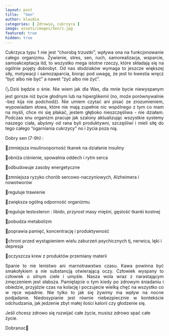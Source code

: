 ```yaml
---
layout: post
title:  "Sen"
author: klaudia
categories: [ Zdrowie, cukrzyca ]
image: assets/images/Sen/1.jpg
featured: true
hidden: true
---
```


<p style='text-align: justify;'> 
Cukrzyca typu 1 nie jest “chorobą trzustki”, wpływa ona na funkcjonowanie całego organizmu. Żywienie, stres, sen, ruch, samorealizacja, wsparcie, samoakceptacja itd, to wszystko mega istotne rzeczy, które składają się na ogólnie pojęty dobrobyt. Od nas słodziaków wymaga to jeszcze większej siły, motywacji i samozaparcia, biorąc pod uwagę, że jest to kwestia wręcz “być albo nie być” a nawet “żyć albo nie żyć”.
</p>
<p style='text-align: justify;'>
🌜Dziś będzie o śnie. Nie wiem jak dla Was, dla mnie bycie niewyspanym jest gorsze niż bycie głodnym lub na hiperglikemii (no, może porównywalnie -bez kija nie podchodź). Nie umiem czytać ani pisać ze zrozumieniem, wypowiadam słowa, które nie mają zupełnie nic wspólnego z tym co mam na myśli, chce mi się płakać, jestem głęboko nieszczęśliwa - nie działam. Podczas snu organizm pracuje jak szalony aktualizując wszystkie systemy naszego ciała, abyśmy od rana byli produktywni, szczęśliwi i mieli siłę do tego całego “ogarniania cukrzycy” no i życia poza nią. 
</p>
Dobry sen (7-9h) :

🔹zmniejsza insulinooporność tkanek na działanie insuliny

🔹obniża ciśnienie, spowalnia oddech i rytm serca

🔹odbudowuje zasoby energetyczne

🔹zmniejsza ryzyko chorób sercowo-naczyniowych, Alzheimera i nowotworów

🔹reguluje trawienie 

🔹zwiększa ogólną odporność organizmu

🔹reguluje testosteron : libido, przyrost masy mięśni, gęstość tkanki kostnej

🔹pobudza metabolizm

🔹poprawia pamięć, koncentrację i produktywność

🔹chroni przed wystąpieniem wielu zaburzeń psychicznych tj, nerwica, lęki i depresja

🔹oczyszcza krew z produktów przemiany materii

<p style='text-align: justify;'>
Spanie to nie lenistwo ani marnotrawstwo czasu. Kawa powinna być smakołykiem a nie substancją otwierającą oczy. Człowiek wyspany to człowiek o silnym ciele i umyśle. Nasza wola wraz z narastającym zmęczeniem jest słabsza. Pamiętajcie o tym kiedy po zdrowym śniadaniu i obiedzie, przyjdzie czas na kolację i poczujecie wielką chęć na wszystko co w ręce wpadnie. Nie tylko to jak się żywimy ma wpływ na nocne podjadanie. Niedosypianie jest równie niebezpiecznie w kontekście odchudzania, jak jedzenie zbyt małej ilości kalorii czy głodzenie się.
</p>
Jeśli chcesz zdrowo się rozwijać całe życie, musisz zdrowo spać całe życie.

Dobranoc🧡
